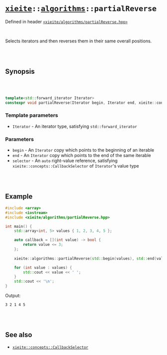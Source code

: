 # [`xieite`](../../README.md)`::`[`algorithms`](../../docs/algorithms.md)`::partialReverse`
Defined in header [`<xieite/algorithms/partialReverse.hpp>`](../../include/xieite/algorithms/partialReverse.hpp)

<br/>

Selects iterators and then reverses them in their same overall positions.

<br/><br/>

## Synopsis

<br/><br/>

```cpp
template<std::forward_iterator Iterator>
constexpr void partialReverse(Iterator begin, Iterator end, xieite::concepts::CallbackSelector<typename std::iterator_traits<Iterator>::value_type> auto&& selector) noexcept;
```
### Template parameters
- `Iterator` - An iterator type, satisfying `std::forward_iterator`
### Parameters
- `begin` - An `Iterator` copy which points to the beginning of an iterable
- `end` - An `Iterator` copy which points to the end of the same iterable
- `selector` - An `auto` right-value reference, satisfying `xieite::concepts::CallbackSelector` of `Iterator`'s value type

<br/><br/>

## Example
```cpp
#include <array>
#include <iostream>
#include <xieite/algorithms/partialReverse.hpp>

int main() {
	std::array<int, 5> values { 1, 2, 3, 4, 5 };

	auto callback = [](int value) -> bool {
		return value <= 3;
	};
	
	xieite::algorithms::partialReverse(std::begin(values), std::end(values), callback);

	for (int value : values) {
		std::cout << value << ' ';
	}
	std::cout << '\n';
}
```
Output:
```
3 2 1 4 5 
```

<br/><br/>

## See also
- [`xieite::concepts::CallbackSelector`](../../docs/concepts/CallbackSelector.md)
